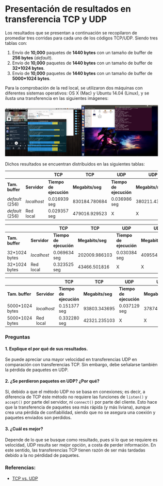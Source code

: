 # Presentación de resultados en transferencia TCP y UDP

Los resultados que se presentan a continuación se recopilaron de promediar tres corridas para cada uno de los códigos TCP/UDP. Siendo tres tablas con:

1. Envío de **10,000** paquetes de **1440 bytes** con un tamaño de buffer de **256 bytes** (*default*).
2. Envío de **10,000** paquetes de **1440 bytes** con un tamaño de buffer de **32*1024 bytes**.
3. Envío de **10,000** paquetes de **1440 bytes** con un tamaño de buffer de **5000*1024 bytes**.

Para la comprobación de la red local, se utilizaron dos máquinas con diferentes sistemas operativos: OS X (Mac) y Ubuntu 14.04 (Linux), y se ilusta una transferencia en las siguientes imágenes:

<img src="https://raw.githubusercontent.com/RodolfoFerro/ComputerNetworks17/master/Tarea%205/server.png" width="50%"><img src="https://raw.githubusercontent.com/RodolfoFerro/ComputerNetworks17/master/Tarea%205/client.png" width="50%">

Dichos resultados se encuentran distribuidos en las siguientes tablas:

|                 |              |           TCP           |        TCP       |           UDP           |        UDP       |            UDP             |     UDP    |
| --------------- | ------------ | ----------------------- | ---------------- | ----------------------- | ---------------- | -------------------------- | ---------- |
| **Tam. buffer** | **Servidor** | **Tiempo de ejecución** | **Megabits/seg** | **Tiempo de ejecución** | **Megabits/seg** | **Paquetes perdidos (PP)** | **PP (%)** |
| *default* (256) | *localhost*  | 0.016939 seg            | 830184.780684    | 0.036986 seg            | 380211.431352    | 0                          | 0.00 %     |
| *default* (256) | Red local    | 0.029357 seg            | 479016.929523    | X                       | X                | X                          |            |


|                 |              |           TCP           |        TCP       |           UDP           |        UDP       |            UDP             |     UDP    |
| --------------- | ------------ | ----------------------- | ---------------- | ----------------------- | ---------------- | -------------------------- | ---------- |
| **Tam. buffer** | **Servidor** | **Tiempo de ejecución** | **Megabits/seg** | **Tiempo de ejecución** | **Megabits/seg** | **Paquetes perdidos (PP)** | **PP (%)** |
| 32*1024 bytes   | *localhost*  | 0.069634 seg            | 202009.986103    | 0.030384 seg            | 409554.576422    | 1151                       | 11.51 %    |
| 32*1024 bytes   | Red local    | 0.323525 seg            | 43466.501816     | X                       | X                | X                          |            |


|                 |              |           TCP           |        TCP       |           UDP           |        UDP       |            UDP             |     UDP    |
| --------------- | ------------ | ----------------------- | ---------------- | ----------------------- | ---------------- | -------------------------- | ---------- |
| **Tam. buffer** | **Servidor** | **Tiempo de ejecución** | **Megabits/seg** | **Tiempo de ejecución** | **Megabits/seg** | **Paquetes perdidos (PP)** | **PP (%)** |
| 5000*1024 bytes | *localhost*  | 0.151377 seg            | 93803.343695     | 0.037129 seg            | 378747.071023    | 1061                       | 10.61 %     |
| 5000*1024 bytes | Red local    | 0.332280 seg            | 42321.235103     | X                       | X                | X                          |            |


### Preguntas

#### 1. Explique el por qué de sus resultados.
Se puede apreciar una mayor velocidad en transferencias UDP en comparación con transferencias TCP. Sin embargo, debe señalarse también la pérdida de paquetes en UDP.

#### 2. ¿Se perdieron paquetes en UDP? ¿Por qué?
Sí, debido a que el método UDP no se basa en conexiones; es decir, a diferencia de TCP éste método no requiere las funciones de `listen()` y `accept()` por parte del servidor, ni `connect()` por parte del cliente. Esto hace que la transferencia de paquetes sea más rápida (y más liviana), aunque crea una pérdida de confiabilidad, siendo que no se asegura una coexión y paquetes enviados son perdidos.

#### 3. ¿Cuál es mejor?
Depende de lo que se busque como resultado, pues si lo que se requiere es velocidad, UDP resulta ser mejor opción, a costa de perder información. En este sentido, las transferencias TCP tienen razón de ser más tardadas debido a la no pérdidad de paquetes.


### Referencias:
* [TCP vs. UDP](https://es.diffen.com/tecnologia/TCP-vs-UDP)
